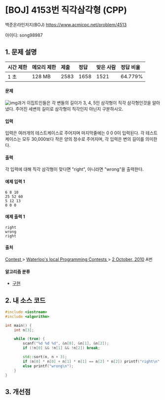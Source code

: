 # [BOJ] 4153번 직각삼각형 (CPP)

백준온라인저지(BOJ) https://www.acmicpc.net/problem/4513

아이디: song98987



## 1. 문제 설명

| 시간 제한 | 메모리 제한 | 제출 | 정답 | 맞은 사람 | 정답 비율 |
| :-------- | :---------- | :--- | :--- | :-------- | :-------- |
| 1 초      | 128 MB      | 2583 | 1658 | 1521      | 64.779%   |

#### 문제

![img](https://www.acmicpc.net/upload/images3/rope-triangle.gif)과거 이집트인들은 각 변들의 길이가 3, 4, 5인 삼각형이 직각 삼각형인것을 알아냈다. 주어진 세변의 길이로 삼각형이 직각인지 아닌지 구분하시오.

#### 입력

입력은 여러개의 테스트케이스로 주어지며 마지막줄에는 0 0 0이 입력된다. 각 테스트케이스는 모두 30,000보다 작은 양의 정수로 주어지며, 각 입력은 변의 길이를 의미한다.

#### 출력

각 입력에 대해 직각 삼각형이 맞다면 "right", 아니라면 "wrong"을 출력한다.



#### 예제 입력 1

```
6 8 10
25 52 60
5 12 13
0 0 0
```

#### 예제 출력 1

```
right
wrong
right
```



#### 출처

[Contest ](https://www.acmicpc.net/category/45)> [Waterloo's local Programming Contests ](https://www.acmicpc.net/category/98)> [2 October, 2010](https://www.acmicpc.net/category/detail/475) A번

#### 알고리즘 분류

- [구현](https://www.acmicpc.net/problem/tag/구현)



## 2. 내 소스 코드

```C++
#include <iostream>
#include <algorithm>

int main() {
	int n[3];

	while (true) {
		scanf("%d %d %d", &n[0], &n[1], &n[2]);
		if (!n[0] && !n[1] && !n[2]) break;

		std::sort(n, n + 3);
		if (n[0] * n[0] + n[1] * n[1] == n[2] * n[2]) printf("right\n");
		else printf("wrong\n");
	}
}
```



## 3. 개선점

